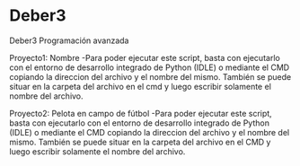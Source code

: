# Deber3
Deber3 Programación avanzada

Proyecto1: Nombre
 -Para poder ejecutar este script, basta con ejecutarlo con el entorno de desarrollo integrado de Python (IDLE) o mediante el CMD copiando   la direccion del archivo y el nombre del mismo. También se puede situar en la carpeta del archivo en el cmd y luego escribir solamente     el nombre del archivo. 
 
Proyecto2: Pelota en campo de fútbol
 -Para poder ejecutar este script, basta con ejecutarlo con el entorno de desarrollo integrado de Python (IDLE) o mediante el CMD copiando   la direccion del archivo y el nombre del mismo. También se puede situar en la carpeta del archivo en el CMD y luego escribir solamente     el nombre del archivo. 
